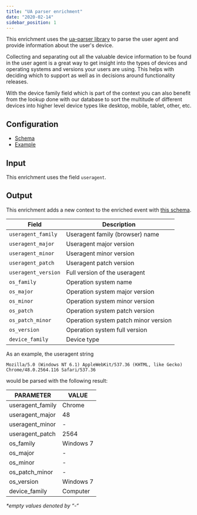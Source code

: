 ```yaml
---
title: "UA parser enrichment"
date: "2020-02-14"
sidebar_position: 1
---
```


This enrichment uses the [ua-parser library](https://github.com/ua-parser/uap-core/) to parse the user agent and provide information about the user's device.

Collecting and separating out all the valuable device information to be found in the user agent is a great way to get insight into the types of devices and operating systems and versions your users are using. This helps with deciding which to support as well as in decisions around functionality releases.

With the device family field which is part of the context you can also benefit from the lookup done with our database to sort the multitude of different devices into higher level device types like desktop, mobile, tablet, other, etc.

## Configuration

- [Schema](https://github.com/snowplow/iglu-central/blob/master/schemas/com.snowplowanalytics.snowplow/ua_parser_config/jsonschema/1-0-1)
- [Example](https://github.com/snowplow/enrich/blob/master/config/enrichments/ua_parser_config.json)

## Input

This enrichment uses the field `useragent`.

## Output

This enrichment adds a new context to the enriched event with [this schema](https://github.com/snowplow/iglu-central/blob/master/schemas/com.snowplowanalytics.snowplow/ua_parser_context/jsonschema/1-0-0).

| Field               | Description                          |
| ------------------- | ------------------------------------ |
| `useragent_family`  | Useragent family (browser) name      |
| `useragent_major`   | Useragent major version              |
| `useragent_minor`   | Useragent minor version              |
| `useragent_patch`   | Useragent patch version              |
| `useragent_version` | Full version of the useragent        |
| `os_family`         | Operation system name                |
| `os_major`          | Operation system major version       |
| `os_minor`          | Operation system minor version       |
| `os_patch`          | Operation system patch version       |
| `os_patch_minor`    | Operation system patch minor version |
| `os_version`        | Operation system full version        |
| `device_family`     | Device type                          |

As an example, the useragent string

```text
Mozilla/5.0 (Windows NT 6.1) AppleWebKit/537.36 (KHTML, like Gecko) Chrome/48.0.2564.116 Safari/537.36
```

would be parsed with the following result:

| PARAMETER        | VALUE     |
| ---------------- | --------- |
| useragent_family | Chrome    |
| useragent_major  | 48        |
| useragent_minor  | \-        |
| useragent_patch  | 2564      |
| os_family        | Windows 7 |
| os_major         | \-        |
| os_minor         | \-        |
| os_patch_minor   | \-        |
| os_version       | Windows 7 |
| device_family    | Computer  |

_\*empty values denoted by “-“_
